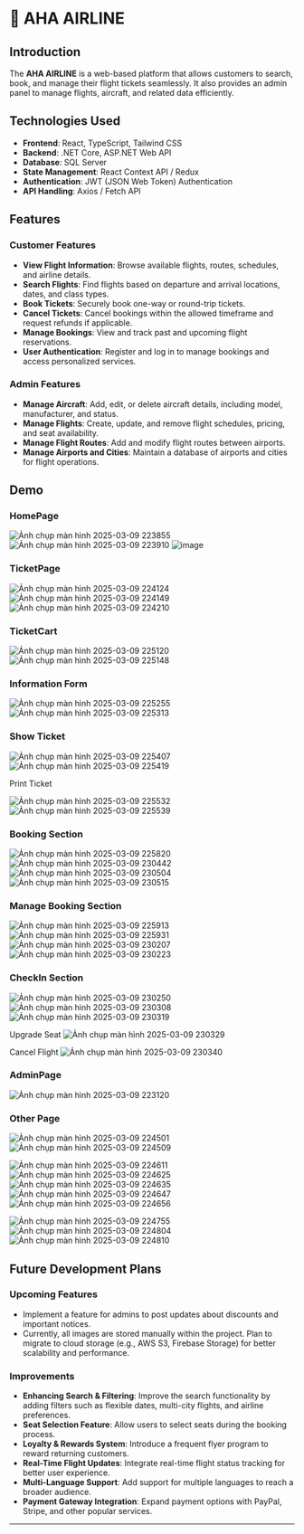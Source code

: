 # 🛫 AHA AIRLINE

## Introduction
The **AHA AIRLINE** is a web-based platform that allows customers to search, book, and manage their flight tickets seamlessly. It also provides an admin panel to manage flights, aircraft, and related data efficiently.

## Technologies Used
- **Frontend**: React, TypeScript, Tailwind CSS
- **Backend**: .NET Core, ASP.NET Web API
- **Database**: SQL Server
- **State Management**: React Context API / Redux
- **Authentication**: JWT (JSON Web Token) Authentication
- **API Handling**: Axios / Fetch API

## Features

### Customer Features
- **View Flight Information**: Browse available flights, routes, schedules, and airline details.
- **Search Flights**: Find flights based on departure and arrival locations, dates, and class types.
- **Book Tickets**: Securely book one-way or round-trip tickets.
- **Cancel Tickets**: Cancel bookings within the allowed timeframe and request refunds if applicable.
- **Manage Bookings**: View and track past and upcoming flight reservations.
- **User Authentication**: Register and log in to manage bookings and access personalized services.
### Admin Features
- **Manage Aircraft**: Add, edit, or delete aircraft details, including model, manufacturer, and status.
- **Manage Flights**: Create, update, and remove flight schedules, pricing, and seat availability.
- **Manage Flight Routes**: Add and modify flight routes between airports.
- **Manage Airports and Cities**: Maintain a database of airports and cities for flight operations.
  
## Demo
### HomePage
![Ảnh chụp màn hình 2025-03-09 223855](https://github.com/user-attachments/assets/b43770ad-8e5a-41c2-b230-680ee9908f11)
![Ảnh chụp màn hình 2025-03-09 223910](https://github.com/user-attachments/assets/fc45d908-a8f1-4c81-8c6d-bb229b92c671)
![image](https://github.com/user-attachments/assets/1c84b1a2-ff53-4e2c-b354-a63b62c35ee3)

### TicketPage
![Ảnh chụp màn hình 2025-03-09 224124](https://github.com/user-attachments/assets/594df529-db7d-47d5-8e35-dbd75bbe43d9)
![Ảnh chụp màn hình 2025-03-09 224149](https://github.com/user-attachments/assets/09b35e22-b194-47ae-8216-25f5c4060fd9)
![Ảnh chụp màn hình 2025-03-09 224210](https://github.com/user-attachments/assets/eea5db6a-124a-47ca-8e92-38e220520573)

### TicketCart
![Ảnh chụp màn hình 2025-03-09 225120](https://github.com/user-attachments/assets/8ff8de8c-1226-4de7-a21a-3bf809fc9bb6)
![Ảnh chụp màn hình 2025-03-09 225148](https://github.com/user-attachments/assets/a2ee6a34-75e8-4524-98d6-154fd600094a)

### Information Form
![Ảnh chụp màn hình 2025-03-09 225255](https://github.com/user-attachments/assets/09b3a86e-a7fc-44c0-a4bb-4f0f0c52413c)
![Ảnh chụp màn hình 2025-03-09 225313](https://github.com/user-attachments/assets/3e8aafda-218f-4ba4-8a74-5f4f82009eea)

### Show Ticket 
![Ảnh chụp màn hình 2025-03-09 225407](https://github.com/user-attachments/assets/eafa6595-831a-4464-9f95-0269275b696c)
![Ảnh chụp màn hình 2025-03-09 225419](https://github.com/user-attachments/assets/e70381e7-f80b-4fbb-b38e-181364a2a57e)

Print Ticket

![Ảnh chụp màn hình 2025-03-09 225532](https://github.com/user-attachments/assets/e1cb9912-415a-42fe-bad8-8c2cd81458e5)
![Ảnh chụp màn hình 2025-03-09 225539](https://github.com/user-attachments/assets/0d4bd896-f5c6-4751-974f-661d3c141040)

### Booking Section
![Ảnh chụp màn hình 2025-03-09 225820](https://github.com/user-attachments/assets/bbb9c21d-0529-4af6-9f3b-665f154f5682)
![Ảnh chụp màn hình 2025-03-09 230442](https://github.com/user-attachments/assets/29349cc7-b755-4f7e-892d-2411af026ea8)
![Ảnh chụp màn hình 2025-03-09 230504](https://github.com/user-attachments/assets/6e99dbbb-35a3-4ff6-a2e3-da06517ad966)
![Ảnh chụp màn hình 2025-03-09 230515](https://github.com/user-attachments/assets/abe78a58-904e-4ea5-b26d-71ef86b59aa9)

### Manage Booking Section
![Ảnh chụp màn hình 2025-03-09 225913](https://github.com/user-attachments/assets/fa74d6fd-0282-4d40-a0c9-1598d006bc27)
![Ảnh chụp màn hình 2025-03-09 225931](https://github.com/user-attachments/assets/c0dc6b68-7fb9-42d5-9b5b-1e7ab6887795)
![Ảnh chụp màn hình 2025-03-09 230207](https://github.com/user-attachments/assets/2885f05d-087f-40c2-b384-7b39a4a7f784)
![Ảnh chụp màn hình 2025-03-09 230223](https://github.com/user-attachments/assets/7dba509c-683d-4a06-9439-98d3b716b84f)

### CheckIn Section
![Ảnh chụp màn hình 2025-03-09 230250](https://github.com/user-attachments/assets/966c578a-00bb-4618-9d25-5dd93d708efa)
![Ảnh chụp màn hình 2025-03-09 230308](https://github.com/user-attachments/assets/3ed81e3e-81bd-47d6-912d-ebaa72a3b336)
![Ảnh chụp màn hình 2025-03-09 230319](https://github.com/user-attachments/assets/ab191b74-ab84-4408-965a-b9aa35965511)

Upgrade Seat
![Ảnh chụp màn hình 2025-03-09 230329](https://github.com/user-attachments/assets/1d4d2a43-9fa8-4b8e-9c7c-3831b046c6e0)

Cancel Flight
![Ảnh chụp màn hình 2025-03-09 230340](https://github.com/user-attachments/assets/3e827336-97c5-484c-9915-b221324bf943)

### AdminPage
![Ảnh chụp màn hình 2025-03-09 223120](https://github.com/user-attachments/assets/b9332bf8-849a-4c32-829d-79a15152ea77)

### Other Page
![Ảnh chụp màn hình 2025-03-09 224501](https://github.com/user-attachments/assets/dacfd0f3-c925-4b1a-866b-0493ec597dde)
![Ảnh chụp màn hình 2025-03-09 224509](https://github.com/user-attachments/assets/4576eef8-f7a1-4c6d-b248-b1d464e3d470)

![Ảnh chụp màn hình 2025-03-09 224611](https://github.com/user-attachments/assets/4849eb3b-dec6-4eae-af1d-ab146ef752b0)
![Ảnh chụp màn hình 2025-03-09 224625](https://github.com/user-attachments/assets/d4c11d62-db65-4ad8-a60d-b24616c9d7c0)
![Ảnh chụp màn hình 2025-03-09 224635](https://github.com/user-attachments/assets/df496135-1ee0-4a92-980b-75b15891b229)
![Ảnh chụp màn hình 2025-03-09 224647](https://github.com/user-attachments/assets/38c29344-07a5-4809-881e-27e8b01b088e)
![Ảnh chụp màn hình 2025-03-09 224656](https://github.com/user-attachments/assets/c62883c3-04c0-4a6a-b352-8d3fd7e94337)

![Ảnh chụp màn hình 2025-03-09 224755](https://github.com/user-attachments/assets/67e257c0-1bea-4d4e-99d2-d8a72d60412a)
![Ảnh chụp màn hình 2025-03-09 224804](https://github.com/user-attachments/assets/a4e3f219-65e9-4b71-8ab5-523bc763d4e0)
![Ảnh chụp màn hình 2025-03-09 224810](https://github.com/user-attachments/assets/981cc97e-2746-48c1-ac8c-739fb1fd07a7)

## Future Development Plans
### Upcoming Features
   - Implement a feature for admins to post updates about discounts and important notices.
   - Currently, all images are stored manually within the project. Plan to migrate to cloud storage (e.g., AWS S3, Firebase Storage) for better scalability and performance.

### Improvements
- **Enhancing Search & Filtering**: Improve the search functionality by adding filters such as flexible dates, multi-city flights, and airline preferences.
- **Seat Selection Feature**: Allow users to select seats during the booking process.
- **Loyalty & Rewards System**: Introduce a frequent flyer program to reward returning customers.
- **Real-Time Flight Updates**: Integrate real-time flight status tracking for better user experience.
- **Multi-Language Support**: Add support for multiple languages to reach a broader audience.
- **Payment Gateway Integration**: Expand payment options with PayPal, Stripe, and other popular services.

---
